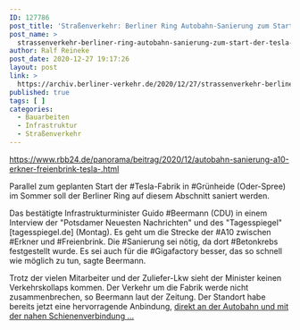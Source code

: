 ```yaml
---
ID: 127786
post_title: 'Straßenverkehr: Berliner Ring Autobahn-Sanierung zum Start der Tesla-Fabrik, aus rbb24.de'
post_name: >
  strassenverkehr-berliner-ring-autobahn-sanierung-zum-start-der-tesla-fabrik-aus-rbb24-de
author: Ralf Reineke
post_date: 2020-12-27 19:17:26
layout: post
link: >
  https://archiv.berliner-verkehr.de/2020/12/27/strassenverkehr-berliner-ring-autobahn-sanierung-zum-start-der-tesla-fabrik-aus-rbb24-de/
published: true
tags: [ ]
categories:
  - Bauarbeiten
  - Infrastruktur
  - Straßenverkehr
---
```

https://www.rbb24.de/panorama/beitrag/2020/12/autobahn-sanierung-a10-erkner-freienbrink-tesla-.html

Parallel zum geplanten Start der #Tesla-Fabrik in #Grünheide (Oder-Spree) im Sommer soll der Berliner Ring auf diesem Abschnitt saniert werden.

Das bestätigte Infrastrukturminister Guido #Beermann (CDU) in einem Interview der "Potsdamer Neuesten Nachrichten" und des "Tagesspiegel" [tagesspiegel.de] (Montag). Es geht um die Strecke der #A10 zwischen #Erkner und #Freienbrink. Die #Sanierung sei nötig, da dort #Betonkrebs festgestellt wurde. Es sei auch für die #Gigafactory besser, das so schnell wie möglich zu tun, sagte Beermann.

Trotz der vielen Mitarbeiter und der Zuliefer-Lkw sieht der Minister keinen Verkehrskollaps kommen. Der Verkehr um die Fabrik werde nicht zusammenbrechen, so Beermann laut der Zeitung. Der Standort habe bereits jetzt eine hervorragende Anbindung, <a href="https://www.rbb24.de/panorama/beitrag/2020/12/autobahn-sanierung-a10-erkner-freienbrink-tesla-.html">direkt an der Autobahn und mit der nahen Schienenverbindung ...</a>